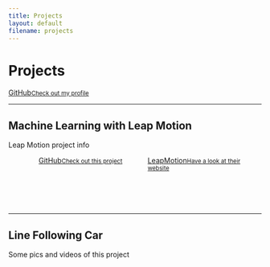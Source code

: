 ```yaml
---
title: Projects
layout: default
filename: projects
--- 
```


<h1>Projects</h1>

<p>
  <a href="{{ site.github.owner_url }}" target="_blank">GitHub<small>Check out my profile</small></a>
</p>

<hr>
<h2>Machine Learning with Leap Motion</h2>
<p>
  Leap Motion project info

  <div style="height:100px;">
    <div style="display:inline-block;text-align:right;float:left;width:45%;">
      <a href="https://github.com/Jonathan-Oehley/EEE4114F_Project" target="_blank">GitHub<small>Check out this project</small></a>
    </div>
    <div style="display:inline-block;text-align:left;float:right;width:45%;">
      <a href="https://www.leapmotion.com" target="_blank">LeapMotion<small>Have a look at their website</small></a>
    </div>
  </div>
</p>

<hr>
<h2>Line Following Car</h2>
<p>
  Some pics and videos of this project
</p>
